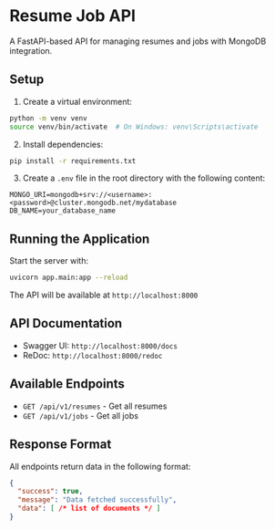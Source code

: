 # Resume Job API

A FastAPI-based API for managing resumes and jobs with MongoDB integration.

## Setup

1. Create a virtual environment:
```bash
python -m venv venv
source venv/bin/activate  # On Windows: venv\Scripts\activate
```

2. Install dependencies:
```bash
pip install -r requirements.txt
```

3. Create a `.env` file in the root directory with the following content:
```
MONGO_URI=mongodb+srv://<username>:<password>@cluster.mongodb.net/mydatabase
DB_NAME=your_database_name
```

## Running the Application

Start the server with:
```bash
uvicorn app.main:app --reload
```

The API will be available at `http://localhost:8000`

## API Documentation

- Swagger UI: `http://localhost:8000/docs`
- ReDoc: `http://localhost:8000/redoc`

## Available Endpoints

- `GET /api/v1/resumes` - Get all resumes
- `GET /api/v1/jobs` - Get all jobs

## Response Format

All endpoints return data in the following format:
```json
{
  "success": true,
  "message": "Data fetched successfully",
  "data": [ /* list of documents */ ]
}
``` 